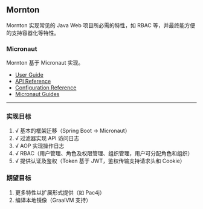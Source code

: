 ## Mornton 

Mornton 实现常见的 Java Web 项目所必需的特性，如 RBAC 等，并最终能方便的支持容器化等特性。

### Micronaut

Mornton 基于 Micronaut 实现。

- [User Guide](https://docs.micronaut.io/3.8.7/guide/index.html)
- [API Reference](https://docs.micronaut.io/3.8.7/api/index.html)
- [Configuration Reference](https://docs.micronaut.io/3.8.7/guide/configurationreference.html)
- [Micronaut Guides](https://guides.micronaut.io/index.html)
---

### 实现目标

1. √ 基本的框架迁移（Spring Boot -> Micronaut）
2. √ 过滤器实现 API 访问日志
3. √ AOP 实现操作日志 
4. √ RBAC（用户管理、角色及权限管理、组织管理，用户可分配角色和组织） 
5. √ 提供认证及鉴权（Token 基于 JWT，鉴权传输支持请求头和 Cookie）

### 期望目标
1. 更多特性以扩展形式提供（如 Pac4j） 
2. 编译本地镜像（GraalVM 支持）


